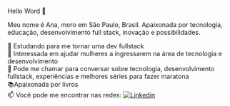 


Hello Word  👋

Meu nome é Ana, moro em São Paulo, Brasil. Apaixonada por tecnologia, educação, desenvolvimento full stack, inovação e possibilidades.

🚀 Estudando para me tornar uma dev fullstack                                                                                                                                 
💁 Interessada em ajudar mulheres a ingressarem na área de tecnologia e desenvolvimento                                                                                          
💬 Pode me chamar para conversar sobre tecnologia, desenvolvimento fullstack, experiências e melhores séries para fazer maratona                                               
📚Apaixonada por livros                                                                                                                                                       
📫 Você pode me encontrar nas redes:
[![Linkedin](https://img.shields.io/badge/-LinkedIn-blue?style=flat-square&logo=Linkedin&logoColor=white&link=https://www.linkedin.com/in/vittoria-borotto/)](https://www.linkedin.com/in/ana-livia-tres-7a91aa1a3//)

